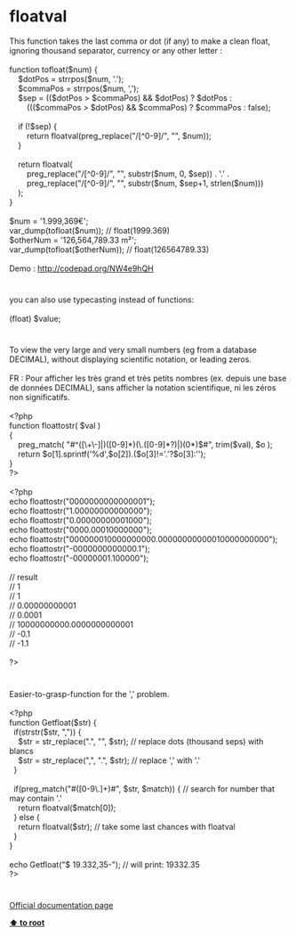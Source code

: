 # floatval




<div class="phpcode"><span class="html">
This function takes the last comma or dot (if any) to make a clean float, ignoring thousand separator, currency or any other letter :<br><br>function tofloat($num) {<br>&#xA0; &#xA0; $dotPos = strrpos($num, &apos;.&apos;);<br>&#xA0; &#xA0; $commaPos = strrpos($num, &apos;,&apos;);<br>&#xA0; &#xA0; $sep = (($dotPos &gt; $commaPos) &amp;&amp; $dotPos) ? $dotPos : <br>&#xA0; &#xA0; &#xA0; &#xA0; ((($commaPos &gt; $dotPos) &amp;&amp; $commaPos) ? $commaPos : false);<br>&#xA0;&#xA0; <br>&#xA0; &#xA0; if (!$sep) {<br>&#xA0; &#xA0; &#xA0; &#xA0; return floatval(preg_replace(&quot;/[^0-9]/&quot;, &quot;&quot;, $num));<br>&#xA0; &#xA0; } <br><br>&#xA0; &#xA0; return floatval(<br>&#xA0; &#xA0; &#xA0; &#xA0; preg_replace(&quot;/[^0-9]/&quot;, &quot;&quot;, substr($num, 0, $sep)) . &apos;.&apos; .<br>&#xA0; &#xA0; &#xA0; &#xA0; preg_replace(&quot;/[^0-9]/&quot;, &quot;&quot;, substr($num, $sep+1, strlen($num)))<br>&#xA0; &#xA0; );<br>}<br><br>$num = &apos;1.999,369&#x20AC;&apos;;<br>var_dump(tofloat($num)); // float(1999.369)<br>$otherNum = &apos;126,564,789.33 m&#xB2;&apos;;<br>var_dump(tofloat($otherNum)); // float(126564789.33)<br><br>Demo : <a href="http://codepad.org/NW4e9hQH" rel="nofollow" target="_blank">http://codepad.org/NW4e9hQH</a></span>
</div>
  

#


<div class="phpcode"><span class="html">
you can also use typecasting instead of functions:<br><br>(float) $value;</span>
</div>
  

#


<div class="phpcode"><span class="html">
To view the very large and very small numbers (eg from a database DECIMAL), without displaying scientific notation, or leading zeros.<br><br>FR : Pour afficher les tr&#xE8;s grand et tr&#xE8;s petits nombres (ex. depuis une base de donn&#xE9;es DECIMAL), sans afficher la notation scientifique, ni les z&#xE9;ros non significatifs.<br><br><span class="default">&lt;?php<br></span><span class="keyword">function </span><span class="default">floattostr</span><span class="keyword">( </span><span class="default">$val </span><span class="keyword">)<br>{<br>&#xA0; &#xA0; </span><span class="default">preg_match</span><span class="keyword">( </span><span class="string">&quot;#^([\+\-]|)([0-9]*)(\.([0-9]*?)|)(0*)$#&quot;</span><span class="keyword">, </span><span class="default">trim</span><span class="keyword">(</span><span class="default">$val</span><span class="keyword">), </span><span class="default">$o </span><span class="keyword">);<br>&#xA0; &#xA0; return </span><span class="default">$o</span><span class="keyword">[</span><span class="default">1</span><span class="keyword">].</span><span class="default">sprintf</span><span class="keyword">(</span><span class="string">&apos;%d&apos;</span><span class="keyword">,</span><span class="default">$o</span><span class="keyword">[</span><span class="default">2</span><span class="keyword">]).(</span><span class="default">$o</span><span class="keyword">[</span><span class="default">3</span><span class="keyword">]!=</span><span class="string">&apos;.&apos;</span><span class="keyword">?</span><span class="default">$o</span><span class="keyword">[</span><span class="default">3</span><span class="keyword">]:</span><span class="string">&apos;&apos;</span><span class="keyword">);<br>}<br></span><span class="default">?&gt;<br></span><br><span class="default">&lt;?php<br></span><span class="keyword">echo </span><span class="default">floattostr</span><span class="keyword">(</span><span class="string">&quot;0000000000000001&quot;</span><span class="keyword">);<br>echo </span><span class="default">floattostr</span><span class="keyword">(</span><span class="string">&quot;1.00000000000000&quot;</span><span class="keyword">);<br>echo </span><span class="default">floattostr</span><span class="keyword">(</span><span class="string">&quot;0.00000000001000&quot;</span><span class="keyword">);<br>echo </span><span class="default">floattostr</span><span class="keyword">(</span><span class="string">&quot;0000.00010000000&quot;</span><span class="keyword">);<br>echo </span><span class="default">floattostr</span><span class="keyword">(</span><span class="string">&quot;000000010000000000.00000000000010000000000&quot;</span><span class="keyword">);<br>echo </span><span class="default">floattostr</span><span class="keyword">(</span><span class="string">&quot;-0000000000000.1&quot;</span><span class="keyword">);<br>echo </span><span class="default">floattostr</span><span class="keyword">(</span><span class="string">&quot;-00000001.100000&quot;</span><span class="keyword">);<br><br></span><span class="comment">// result<br>// 1<br>// 1<br>// 0.00000000001<br>// 0.0001<br>// 10000000000.0000000000001<br>// -0.1<br>// -1.1<br><br></span><span class="default">?&gt;</span>
</span>
</div>
  

#


<div class="phpcode"><span class="html">
Easier-to-grasp-function for the &apos;,&apos; problem.
<br>
<br><span class="default">&lt;?php
<br></span><span class="keyword">function </span><span class="default">Getfloat</span><span class="keyword">(</span><span class="default">$str</span><span class="keyword">) {
<br>&#xA0; if(</span><span class="default">strstr</span><span class="keyword">(</span><span class="default">$str</span><span class="keyword">, </span><span class="string">&quot;,&quot;</span><span class="keyword">)) {
<br>&#xA0; &#xA0; </span><span class="default">$str </span><span class="keyword">= </span><span class="default">str_replace</span><span class="keyword">(</span><span class="string">&quot;.&quot;</span><span class="keyword">, </span><span class="string">&quot;&quot;</span><span class="keyword">, </span><span class="default">$str</span><span class="keyword">); </span><span class="comment">// replace dots (thousand seps) with blancs
<br>&#xA0; &#xA0; </span><span class="default">$str </span><span class="keyword">= </span><span class="default">str_replace</span><span class="keyword">(</span><span class="string">&quot;,&quot;</span><span class="keyword">, </span><span class="string">&quot;.&quot;</span><span class="keyword">, </span><span class="default">$str</span><span class="keyword">); </span><span class="comment">// replace &apos;,&apos; with &apos;.&apos;
<br>&#xA0; </span><span class="keyword">}
<br>&#xA0; 
<br>&#xA0; if(</span><span class="default">preg_match</span><span class="keyword">(</span><span class="string">&quot;#([0-9\.]+)#&quot;</span><span class="keyword">, </span><span class="default">$str</span><span class="keyword">, </span><span class="default">$match</span><span class="keyword">)) { </span><span class="comment">// search for number that may contain &apos;.&apos;
<br>&#xA0; &#xA0; </span><span class="keyword">return </span><span class="default">floatval</span><span class="keyword">(</span><span class="default">$match</span><span class="keyword">[</span><span class="default">0</span><span class="keyword">]);
<br>&#xA0; } else {
<br>&#xA0; &#xA0; return </span><span class="default">floatval</span><span class="keyword">(</span><span class="default">$str</span><span class="keyword">); </span><span class="comment">// take some last chances with floatval
<br>&#xA0; </span><span class="keyword">}
<br>}
<br>
<br>echo </span><span class="default">Getfloat</span><span class="keyword">(</span><span class="string">&quot;$ 19.332,35-&quot;</span><span class="keyword">); </span><span class="comment">// will print: 19332.35
<br></span><span class="default">?&gt;</span>
</span>
</div>
  

#

[Official documentation page](https://www.php.net/manual/en/function.floatval.php)

**[⬆ to root](/)**